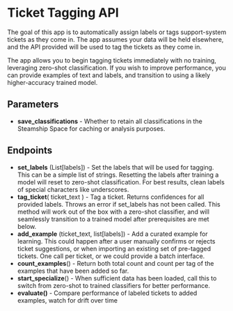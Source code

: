 # Ticket Tagging API

The goal of this app is to automatically assign labels or tags support-system tickets as they come in.  The app assumes
your data will be held elsewhere, and the API provided will be used to tag the tickets as they come in.

The app allows you to begin tagging tickets immediately with no training, leveraging zero-shot classification.  If you wish
to improve performance, you can provide examples of text and labels, and transition to using a likely higher-accuracy 
trained model.  

## Parameters

- **save_classifications** - Whether to retain all classifications in the Steamship Space for caching or analysis purposes.

## Endpoints

- **set_labels** (List[labels]) - Set the labels that will be used for tagging.  This can be a simple list of strings. Resetting the labels after training a model will reset to zero-shot classification.  For best results, clean labels of special characters like underscores.
- **tag_ticket**( ticket_text ) - Tag a ticket.  Returns confidences for all provided labels.  Throws an error if set_labels has not been called.  This method will work out of the box with a zero-shot classifier, and will seamlessly transition to a trained model after prerequisites are met below.
- **add_example** (ticket_text, list[labels]) - Add a curated example for learning.  This could happen after a user manually confirms or rejects ticket suggestions, or when importing an existing set of pre-tagged tickets.  One call per ticket, or we could provide a batch interface.
- **count_examples**() - Return both total count and count per tag of the examples that have been added so far.
- **start_specialize**() - When sufficient data has been loaded, call this to switch from zero-shot to trained classifiers for better performance.
- **evaluate()** - Compare performance of labeled tickets to added examples, watch for drift over time